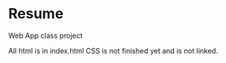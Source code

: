 # Resume
Web App class project

All html is in index.html
CSS is not finished yet and is not linked.
